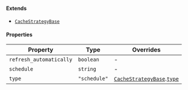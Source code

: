 #### Extends

* [`CacheStrategyBase`](CacheStrategyBase.md)

#### Properties

| Property                                                   | Type         | Overrides                                                                       |
| ---------------------------------------------------------- | ------------ | ------------------------------------------------------------------------------- |
| <a id="refresh_automatically"></a> `refresh_automatically` | `boolean`    | -                                                                               |
| <a id="schedule"></a> `schedule`                           | `string`     | -                                                                               |
| <a id="type"></a> `type`                                   | `"schedule"` | [`CacheStrategyBase`](CacheStrategyBase.md).[`type`](CacheStrategyBase.md#type) |
